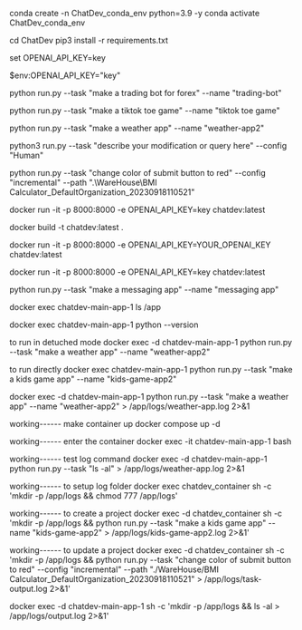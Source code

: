 conda create -n ChatDev_conda_env python=3.9 -y
conda activate ChatDev_conda_env

cd ChatDev
pip3 install -r requirements.txt

set OPENAI_API_KEY=key

$env:OPENAI_API_KEY="key"

python run.py --task "make a trading bot for forex" --name "trading-bot"

python run.py --task "make a tiktok toe game" --name "tiktok toe game"

python run.py --task "make a weather app" --name "weather-app2"


python3 run.py --task "describe your modification or query here" --config "Human"

python run.py --task "change color of submit button to red" --config "incremental" --path ".\WareHouse\BMI Calculator_DefaultOrganization_20230918110521"


docker run -it -p 8000:8000 -e OPENAI_API_KEY=key chatdev:latest

docker build -t chatdev:latest .

docker run -it -p 8000:8000 -e OPENAI_API_KEY=YOUR_OPENAI_KEY  chatdev:latest

docker run -it -p 8000:8000 -e OPENAI_API_KEY=key chatdev:latest


python run.py --task "make a messaging app" --name "messaging app"


docker exec chatdev-main-app-1 ls /app

docker exec chatdev-main-app-1 python --version


to run in detuched mode
docker exec -d chatdev-main-app-1 python run.py --task "make a weather app" --name "weather-app2"

to run directly
docker exec chatdev-main-app-1 python run.py --task "make a kids game app" --name "kids-game-app2"



docker exec -d chatdev-main-app-1 python run.py --task "make a weather app" --name "weather-app2" > /app/logs/weather-app.log 2>&1


working------ make container up
docker compose up -d

working------ enter the container
docker exec -it chatdev-main-app-1 bash

working------ test log command
docker exec -d chatdev-main-app-1 python run.py --task "ls -al" > /app/logs/weather-app.log 2>&1

working------ to setup log folder
docker exec chatdev_container sh -c 'mkdir -p /app/logs && chmod 777 /app/logs'

working------ to create a project
docker exec -d chatdev_container sh -c 'mkdir -p /app/logs && python run.py --task "make a kids game app" --name "kids-game-app2" > /app/logs/kids-game-app2.log 2>&1'

working------ to update a project
docker exec -d chatdev_container sh -c 'mkdir -p /app/logs && python run.py --task "change color of submit button to red" --config "incremental" --path "./WareHouse/BMI Calculator_DefaultOrganization_20230918110521" > /app/logs/task-output.log 2>&1'


docker exec -d chatdev-main-app-1 sh -c 'mkdir -p /app/logs && ls -al > /app/logs/output.log 2>&1'


